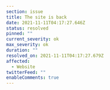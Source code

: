 ```yaml
---
section: issue
title: The site is back
date: 2021-11-11T04:17:27.646Z
status: resolved
pinned: ""
current_severity: ok
max_severity: ok
duration: ""
resolved_on: 2021-11-11T04:17:27.679Z
affected:
  - Website
twitterFeed: ""
enableComments: true
---
```

